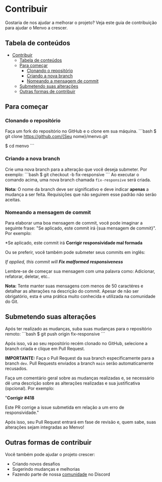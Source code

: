 # Contribuir
Gostaria de nos ajudar a melhorar o projeto? Veja este guia de contribuição para ajudar o Menvo a crescer.

## Tabela de conteúdos
- [Contribuir](#contribuir)
  - [Tabela de conteúdos](#tabela-de-conteúdos)
  - [Para começar](#para-começar)
    - [Clonando o repositório](#clonando-o-repositório)
    - [Criando a nova branch](#criando-a-nova-branch)
    - [Nomeando a mensagem de commit](#nomeando-a-mensagem-de-commit)
  - [Submetendo suas alterações](#submetendo-suas-alterações)
  - [Outras formas de contribuir](#outras-formas-de-contribuir)

## Para começar
### Clonando o repositório
Faça um fork do repositório no GitHub e o clone em sua máquina.
\`\`\`bash
$ git clone https://github.com/{Seu nome}/menvo.git

$ cd menvo
\`\`\`

### Criando a nova branch
Crie uma nova branch para a alteração que você deseja submeter. Por exemplo:
\`\`\`bash
$ git checkout -b fix-responsive
\`\`\`
Ao executar o comando acima, uma nova branch chamada `fix-responsive` será criada.

**Nota:** O nome da branch deve ser significativo e deve indicar **apenas** a mudança a ser feita. Requisições que não seguirem esse padrão não serão aceitas.

### Nomeando a mensagem de commit
Para elaborar uma boa mensagem de commit, você pode imaginar a seguinte frase: "Se aplicado, este commit irá {sua mensagem de commit}". Por exemplo:

*Se aplicado, este commit irá **Corrigir responsividade mal formada**

Ou se preferir, você também pode submeter seus commits em inglês:

*If applied, this commit will **Fix malformed responsiveness***

Lembre-se de começar sua mensagem com uma palavra como: Adicionar, refatorar, deletar, etc..

**Nota:** Tente manter suas mensagens com menos de 50 caractéres e detalhar as alterações na descrição do commit. Apesar de não ser obrigatório, esta é uma prática muito conhecida e utilizada na comunidade do Git.

## Submetendo suas alterações
Após ter realizado as mudanças, suba suas mudanças para o repositório remoto:
\`\`\`bash
$ git push origin fix-responsive
\`\`\`

Após isso, vá ao seu repositório recém clonado no GitHub, selecione a branch criada e clique em Pull Request.

**IMPORTANTE:** Faça o Pull Request da sua branch especificamente para a branch `dev`. Pull Requests enviados a branch `main` serão automaticamente recusados.

Faça um comentário geral sobre as mudanças realizadas e, se necessário dê uma descrição sobre as alterações realizadas e sua justificativa (opcional). Por exemplo:

"**Corrigir #418**

Este PR corrige a issue submetida em relação a um erro de responsividade."

Após isso, seu Pull Request entrará em fase de revisão e, quem sabe, suas alterações sejam integradas ao Menvo!

## Outras formas de contribuir
Você também pode ajudar o projeto crescer:

- Criando novos desafios
- Sugerindo mudanças e melhorias
- Fazendo parte de nossa [comunidade](https://discord.gg/5tWy7Zgm) no Discord
